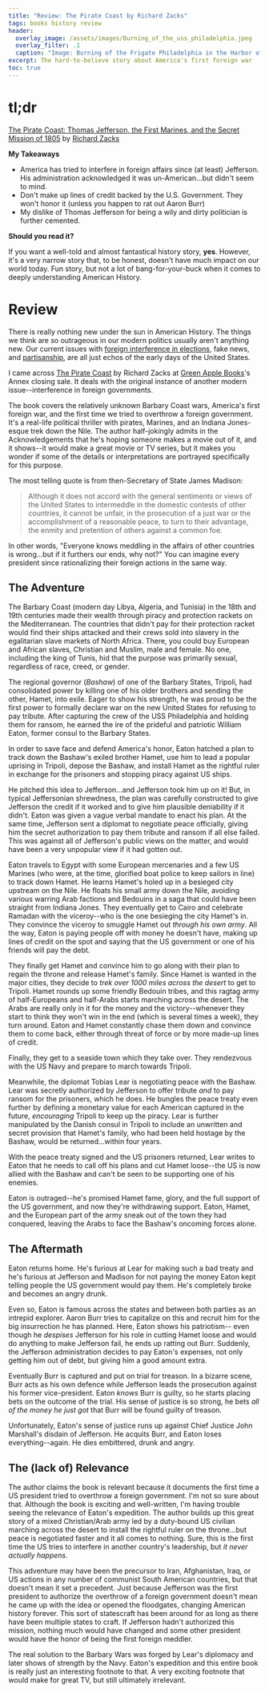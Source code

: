 ```yaml
---
title: "Review: The Pirate Coast by Richard Zacks"
tags: books history review
header:
  overlay_image: /assets/images/Burning_of_the_uss_philadelphia.jpeg
  overlay_filter: .1
  caption: "Image: Burning of the Frigate Philadelphia in the Harbor of Tripoli"
excerpt: The hard-to-believe story about America's first foreign war
toc: true
---
```


# tl;dr

[The Pirate Coast: Thomas Jefferson, the First Marines, and the Secret Mission of 1805](https://www.amazon.com/Pirate-Coast-Jefferson-Marines-Mission/dp/140130849X) by [Richard Zacks](https://www.echonyc.com/~rzacks/index.html)

**My Takeaways**
* America has tried to interfere in foreign affairs since (at least) Jefferson. His administration acknowledged it was un-American...but didn't seem to mind.
* Don't make up lines of credit backed by the U.S. Government. They won't honor it (unless you happen to rat out Aaron Burr)
* My dislike of Thomas Jefferson for being a wily and dirty politician is further cemented.

**Should you read it?**

If you want a well-told and almost fantastical history story, **yes**. However, it's a very narrow story that, to be honest, doesn't have much impact on our world today. Fun story, but not a lot of bang-for-your-buck when it comes to deeply understanding American History.

# Review

There is really nothing new under the sun in American History. The things we think are so outrageous in our modern politics usually aren't anything new. 
Our current issues with [foreign interference in elections](https://founders.archives.gov/documents/Jefferson/01-12-02-0405), fake news, and [partisanship](https://www.ourdocuments.gov/doc.php?flash=false&doc=15&page=transcript), are all just echos of the early days of the United States.

I came across [The Pirate Coast](https://www.amazon.com/Pirate-Coast-Jefferson-Marines-Mission/dp/140130849X) by Richard Zacks at 
[Green Apple Books](https://www.greenapplebooks.com/)'s Annex closing sale. 
It deals with the original instance of another modern issue--interference in foreign governments.

The book covers the relatively unknown Barbary Coast wars, America's first foreign war, and the first time we tried to overthrow a foreign government.
It's a real-life political thriller with pirates, Marines, and an Indiana Jones-esque trek down the Nile. The author half-jokingly admits in the Acknowledgements that he's hoping someone makes a movie out of it, and it shows--it would make a great movie or TV series, but it makes you wonder if some of the details or interpretations are portrayed specifically for this purpose.

The most telling quote is from then-Secretary of State James Madison:
> Although it does not accord with the general sentiments or views of the United States to intermeddle in the domestic contests of other countries, it cannot be unfair, in the prosecution of a just war or the accomplishment of a reasonable peace, to turn to their advantage, the enmity and pretention of others against a common foe.

In other words, "Everyone knows meddling in the affairs of other countries is wrong...but if it furthers our ends, why not?" You can imagine every president since rationalizing their foreign actions in the same way.

## The Adventure

The Barbary Coast (modern day Libya, Algeria, and Tunisia) in the 18th and 19th centuries made their wealth through piracy and protection rackets on the Mediterranean. The countries that didn't pay for their protection racket would find their ships attacked and their crews sold into slavery in the  egalitarian slave markets of North Africa. There, you could buy European and African slaves, Christian and Muslim, male and female. No one, including the king of Tunis, hid that the purpose was primarily sexual, regardless of race, creed, or gender.

The regional governor (_Bashaw_) of one of the Barbary States, Tripoli, had consolidated power by killing one of his older brothers and sending the other, Hamet, into exile. Eager to show his strength, he was proud to be the first power to formally declare war on the new United States for 
refusing to pay tribute. After capturing the crew of the USS Philadelphia and holding them for ransom, he earned the ire of the prideful and patriotic William Eaton, former consul to the Barbary States.

In order to save face and defend America's honor, Eaton hatched a plan to track down the Bashaw's exiled brother Hamet, use him to lead a popular uprising in Tripoli, depose the Bashaw, and install Hamet as the rightful ruler in exchange for the prisoners and stopping piracy against US ships.

He pitched this idea to Jefferson...and Jefferson took him up on it! 
But, in typical Jeffersonian shrewdness, the plan was carefully constructed to give Jefferson the credit if it worked and to give him plausible deniability if it didn't. Eaton was given a vague verbal mandate to enact his plan. At the same time, Jefferson sent a diplomat to negotiate peace officially, giving him the secret authorization to pay them tribute and ransom if all else failed. This was against all of Jefferson's public views on the matter, and would have been a very unpopular view if it had gotten out.

Eaton travels to Egypt with some European mercenaries and a few US Marines (who were, at the time, glorified boat police to keep sailors in line) to track down Hamet. He learns Hamet's holed up in a besieged city upstream on the Nile. He floats his small army down the Nile, avoiding various warring Arab factions and Bedouins in a saga that could have been straight from Indiana Jones. They eventually get to Cairo and celebrate Ramadan with the viceroy--who is the one besieging the city Hamet's in. They convince the viceroy to smuggle Hamet out _through his own army_. All the way, Eaton is
paying people off with money he doesn't have, making up lines of credit on the spot and saying that the US government or one of his friends will pay the debt.

They finally get Hamet and convince him to go along with their plan to regain the throne and release Hamet's family. Since Hamet is wanted in the major cities, they decide to _trek over 1000 miles across the desert_ to get to Tripoli. Hamet rounds up some friendly Bedouin tribes, and this ragtag army of half-Europeans and half-Arabs starts marching across the desert. The Arabs are really only in it for the money and the victory--whenever they start to think they won't win in the end (which is several times a week), they turn around. Eaton and Hamet constantly chase them down and convince them to come back, either through threat of force or by more made-up lines of credit.

Finally, they get to a seaside town which they take over. They rendezvous with the US Navy and prepare to march towards Tripoli.

Meanwhile, the diplomat Tobias Lear is negotiating peace with the Bashaw. 
Lear was secretly authorized by Jefferson to offer tribute _and_ to pay ransom for the prisoners, which he does. He bungles the peace treaty even further by defining a monetary value for each American captured in the future, _encouraging_ Tripoli to keep up the piracy. Lear is further manipulated by the Danish consul in Tripoli to include an unwritten and secret provision that Hamet's family, who had been held hostage by the Bashaw, would be returned...within four years.

With the peace treaty signed and the US prisoners returned, Lear writes to Eaton that he needs to call off his plans and cut Hamet loose--the US is now allied with the Bashaw and can't be seen to be supporting one of his enemies. 

Eaton is outraged--he's promised Hamet fame, glory, and the full support of the US government, and now they're withdrawing support. Eaton, Hamet, and the European part of the army sneak out
of the town they had conquered, leaving the Arabs to face the Bashaw's oncoming forces alone. 

## The Aftermath

Eaton returns home. He's furious at Lear for making such a bad treaty and he's furious at Jefferson and Madison for not paying the money Eaton kept telling people the US government would pay them. He's completely broke and becomes an angry drunk.

Even so, Eaton is famous across the states and between both parties as an intrepid explorer. Aaron Burr tries to capitalize on this and recruit him 
for the big insurrection he has planned. Here, Eaton shows his patriotism--
even though he _despises_ Jefferson for his role in cutting Hamet loose and would do anything to make Jefferson fail, he ends up ratting out Burr. Suddenly, the Jefferson administration decides to pay Eaton's expenses, not only getting him out of debt, but giving him a good amount extra.

Eventually Burr is captured and put on trial for treason. In a bizarre scene,
Burr acts as his own defence while Jefferson leads the prosecution against his
former vice-president. Eaton _knows_ Burr is guilty, so he starts placing bets on the outcome of the trial. His sense of justice is so strong, he bets _all of the money he just got_ that Burr will be found guilty of treason.

Unfortunately, Eaton's sense of justice runs up against Chief Justice John Marshall's disdain of Jefferson. He acquits Burr, and Eaton loses everything--again. He dies embittered, drunk and angry.

## The (lack of) Relevance

The author claims the book is relevant because it documents the first time a US president tried to overthrow a foreign government. I'm not so sure about that. Although the book is exciting and well-written, I'm having trouble seeing the relevance of Eaton's expedition. The author builds up this great story of a mixed Christian/Arab army led by a duty-bound US civilian marching across the desert to install the rightful ruler on the throne...but peace is negotiated faster and it all comes to nothing. Sure, this is the first time the US tries to interfere in another country's leadership, but _it never actually happens_.

This adventure may have been the precursor to Iran, Afghanistan, Iraq, or US actions in any number of communist South American countries, but that doesn't mean it set a precedent. Just because Jefferson was the first president to authorize the overthrow of a foreign government
doesn't mean he came up with the idea or opened the floodgates, changing American history forever. This sort of statescraft has been around for as long as there have been multiple states to craft. If Jefferson hadn't authorized this mission, nothing much would have changed and some other president would have the honor of being the first foreign meddler.

The real solution to the Barbary Wars was forged by Lear's diplomacy and later shows of strength by the Navy. Eaton's expedition and this entire book is really just an interesting footnote to that. A very exciting footnote that would make for great TV, but still ultimately irrelevant.
